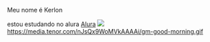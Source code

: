 Meu nome é Kerlon

estou estudando no alura [Alura](https://www.alura.com.br)
![](https://media.tenor.com/nJsQx9WoMVkAAAAi/gm-good-morning.gif)
https://media.tenor.com/nJsQx9WoMVkAAAAi/gm-good-morning.gif
